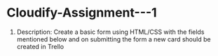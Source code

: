 # Cloudify-Assignment---1
1. Description: Create a basic form using HTML/CSS with the fields mentioned below and on submitting the form a new card should be created in Trello
